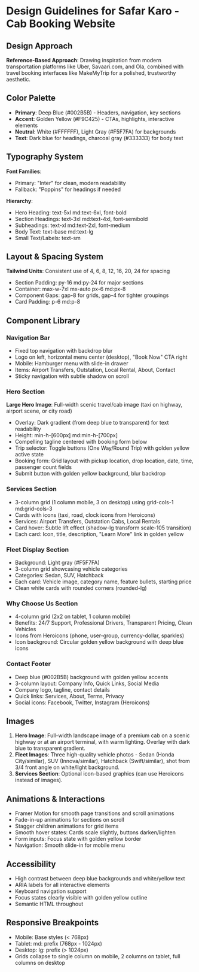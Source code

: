 # Design Guidelines for Safar Karo - Cab Booking Website

## Design Approach
**Reference-Based Approach**: Drawing inspiration from modern transportation platforms like Uber, Savaari.com, and Ola, combined with travel booking interfaces like MakeMyTrip for a polished, trustworthy aesthetic.

## Color Palette
- **Primary**: Deep Blue (#002B5B) - Headers, navigation, key sections
- **Accent**: Golden Yellow (#F9C425) - CTAs, highlights, interactive elements
- **Neutral**: White (#FFFFFF), Light Gray (#F5F7FA) for backgrounds
- **Text**: Dark blue for headings, charcoal gray (#333333) for body text

## Typography System
**Font Families**: 
- Primary: "Inter" for clean, modern readability
- Fallback: "Poppins" for headings if needed

**Hierarchy**:
- Hero Heading: text-5xl md:text-6xl, font-bold
- Section Headings: text-3xl md:text-4xl, font-semibold
- Subheadings: text-xl md:text-2xl, font-medium
- Body Text: text-base md:text-lg
- Small Text/Labels: text-sm

## Layout & Spacing System
**Tailwind Units**: Consistent use of 4, 6, 8, 12, 16, 20, 24 for spacing
- Section Padding: py-16 md:py-24 for major sections
- Container: max-w-7xl mx-auto px-6 md:px-8
- Component Gaps: gap-8 for grids, gap-4 for tighter groupings
- Card Padding: p-6 md:p-8

## Component Library

### Navigation Bar
- Fixed top navigation with backdrop blur
- Logo on left, horizontal menu center (desktop), "Book Now" CTA right
- Mobile: Hamburger menu with slide-in drawer
- Items: Airport Transfers, Outstation, Local Rental, About, Contact
- Sticky navigation with subtle shadow on scroll

### Hero Section
**Large Hero Image**: Full-width scenic travel/cab image (taxi on highway, airport scene, or city road)
- Overlay: Dark gradient (from deep blue to transparent) for text readability
- Height: min-h-[600px] md:min-h-[700px]
- Compelling tagline centered with booking form below
- Trip selector: Toggle buttons (One Way/Round Trip) with golden yellow active state
- Booking form: Grid layout with pickup location, drop location, date, time, passenger count fields
- Submit button with golden yellow background, blur backdrop

### Services Section
- 3-column grid (1 column mobile, 3 on desktop) using grid-cols-1 md:grid-cols-3
- Cards with icons (taxi, road, clock icons from Heroicons)
- Services: Airport Transfers, Outstation Cabs, Local Rentals
- Card hover: Subtle lift effect (shadow-lg transform scale-105 transition)
- Each card: Icon, title, description, "Learn More" link in golden yellow

### Fleet Display Section
- Background: Light gray (#F5F7FA)
- 3-column grid showcasing vehicle categories
- Categories: Sedan, SUV, Hatchback
- Each card: Vehicle image, category name, feature bullets, starting price
- Clean white cards with rounded corners (rounded-lg)

### Why Choose Us Section
- 4-column grid (2x2 on tablet, 1 column mobile)
- Benefits: 24/7 Support, Professional Drivers, Transparent Pricing, Clean Vehicles
- Icons from Heroicons (phone, user-group, currency-dollar, sparkles)
- Icon background: Circular golden yellow background with deep blue icons

### Contact Footer
- Deep blue (#002B5B) background with golden yellow accents
- 3-column layout: Company Info, Quick Links, Social Media
- Company logo, tagline, contact details
- Quick links: Services, About, Terms, Privacy
- Social icons: Facebook, Twitter, Instagram (Heroicons)

## Images
1. **Hero Image**: Full-width landscape image of a premium cab on a scenic highway or at an airport terminal, with warm lighting. Overlay with dark blue to transparent gradient.
2. **Fleet Images**: Three high-quality vehicle photos - Sedan (Honda City/similar), SUV (Innova/similar), Hatchback (Swift/similar), shot from 3/4 front angle on white/light background.
3. **Services Section**: Optional icon-based graphics (can use Heroicons instead of images).

## Animations & Interactions
- Framer Motion for smooth page transitions and scroll animations
- Fade-in-up animations for sections on scroll
- Stagger children animations for grid items
- Smooth hover states: Cards scale slightly, buttons darken/lighten
- Form inputs: Focus state with golden yellow border
- Navigation: Smooth slide-in for mobile menu

## Accessibility
- High contrast between deep blue backgrounds and white/yellow text
- ARIA labels for all interactive elements
- Keyboard navigation support
- Focus states clearly visible with golden yellow outline
- Semantic HTML throughout

## Responsive Breakpoints
- Mobile: Base styles (< 768px)
- Tablet: md: prefix (768px - 1024px)
- Desktop: lg: prefix (> 1024px)
- Grids collapse to single column on mobile, 2 columns on tablet, full columns on desktop
